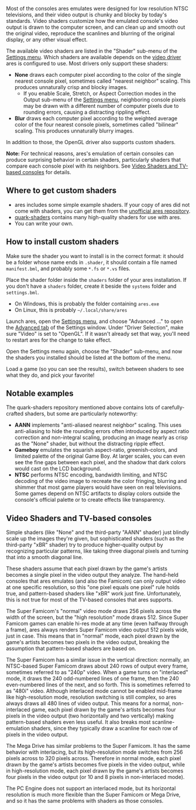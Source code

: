 Most of the consoles ares emulates
were designed for low resolution NTSC televisions,
and their video output is chunky and blocky
by today's standards.
Video shaders customize how the emulated console's video output
is drawn to the computer screen,
and can clean up and smooth out the original video,
reproduce the scanlines and blurring of the original display,
or any other visual effect.

The available video shaders are listed in
the "Shader" sub-menu of the [Settings menu].
Which shaders are available depends on
the [video driver] ares is configured to use.
Most drivers only support these shaders:

  - **None**
    draws each computer pixel according to
    the color of the single nearest console pixel,
    sometimes called "nearest neighbor" scaling.
    This produces unnaturally crisp and blocky images.
      - If you enable Scale, Stretch, or Aspect Correction modes
        in the Output sub-menu of the [Settings menu],
        neighboring console pixels may be drawn
        with a different number of computer pixels due to rounding errors,
        causing a distracting rippling effect.
  - **Blur**
    draws each computer pixel according to
    the weighted average color
    of the four nearest console pixels,
    sometimes called "bilinear" scaling.
    This produces unnaturally blurry images.

In addition to those,
the OpenGL driver also supports custom shaders.

**Note:**
For technical reasons,
ares's emulation of certain consoles
can produce surprising behavior
in certain shaders,
particularly shaders that compare each console pixel
with its neighbors.
See [Video Shaders and TV-based consoles][vstv] for details.

[vstv]: #video-shaders-and-tv-based-consoles

Where to get custom shaders
---------------------------

  - ares includes some simple example shaders.
    If your copy of ares did not come with shaders,
    you can get them from the [unofficial ares repository].
  - [quark-shaders] contains many high-quality shaders for use with ares.
  - You can write your own.

[unofficial ares repository]: https://gitlab.com/ares/ares/tree/master/shaders
[quark-shaders]: https://github.com/hizzlekizzle/quark-shaders

How to install custom shaders
-----------------------------

Make sure the shader you want to install
is in the correct format:
it should be a folder whose name ends in `.shader`,
it should contain a file named `manifest.bml`,
and probably some `*.fs` or `*.vs` files.

Place the shader folder inside
the `shaders` folder
of your ares installation.
If you don't have a `shaders` folder,
create it beside the `systems` folder
and `settings.bml`.

  - On Windows,
    this is probably the folder containing `ares.exe`
  - On Linux,
    this is probably `~/.local/share/ares`

Launch ares,
open the [Settings menu],
and choose "Advanced ..." to open
the [Advanced tab] of the Settings window.
Under "Driver Selection",
make sure "Video" is set to "OpenGL".
If it wasn't already set that way,
you'll need to restart ares
for the change to take effect.

Open the Settings menu again,
choose the "Shader" sub-menu,
and now the shaders you installed
should be listed at the bottom of the menu.

Load a game
(so you can see the results),
switch between shaders
to see what they do,
and pick your favorite!

Notable examples
----------------

The quark-shaders repository mentioned above
contains lots of carefully-crafted shaders,
but some are particularly noteworthy:

  - **AANN** implements "anti-aliased nearest neighbor" scaling.
    This uses anti-aliasing to hide
    the rounding errors often introduced by
    aspect ratio correction
    and non-integral scaling,
    producing an image nearly as crisp as the "None" shader,
    but without the distracting ripple effect.
  - **Gameboy** emulates the squarish aspect-ratio,
    greenish-colors,
    and limited palette
    of the original Game Boy.
    At larger scales,
    you can even see the fine gaps between each pixel,
    and the shadow that dark colors would cast
    on the LCD background.
  - **NTSC** performs NTSC encoding,
    bandwidth limiting,
    and NTSC decoding of the video image to recreate
    the color fringing,
    blurring
    and shimmer
    that most game players would have seen
    on real televisions.
    Some games depend on NTSC artifacts
    to display colors outside the console's official palette
    or to create effects like transparency.

Video Shaders and TV-based consoles
-----------------------------------

Simple shaders
(like "None"
and the third-party "AANN" shader)
just blindly scale up the images they're given,
but sophisticated shaders
(such as the third-party "xBR" shader)
try to produce higher-quality output
by recognizing particular patterns,
like taking three diagonal pixels
and turning that into a smooth diagonal line.

These shaders assume that
each pixel drawn by the game's artists
becomes a single pixel in the video output they analyze.
The hand-held consoles that ares emulates
(and also the Famicom)
can only output video at one specific resolution,
so this "one pixel equals one pixel" rule holds true,
and pattern-based shaders like "xBR" work just fine.
Unfortunately,
this is not true for most of the TV-based consoles
that ares supports.

The Super Famicom's "normal" video mode
draws 256 pixels across the width of the screen,
but the "high resolution" mode draws 512.
Since Super Famicom games can enable hi-res mode at any time
(even halfway through a frame),
ares always renders Super Famicom video output 512 pixels wide,
just in case.
This means that in "normal" mode,
each pixel drawn by the game's artists
becomes two pixels in the video output,
breaking the assumption
that pattern-based shaders are based on.

The Super Famicom has a similar issue in the vertical direction:
normally,
an NTSC-based Super Famicom draws about 240 rows of output every frame,
sometimes referred to as "240p" video.
When a game turns on "interlaced" mode,
it draws the 240 odd-numbered lines of one frame,
then the 240 even-numbered lines of the next,
and so forth.
This is sometimes referred to as "480i" video.
Although interlaced mode cannot be enabled mid-frame
like high-resolution mode,
resolution switching is still complex,
so ares always draws all 480 lines of video output.
This means for a normal, non-interlaced game,
each pixel drawn by the game's artists
becomes four pixels in the video output
(two horizontally and two vertically)
making pattern-based shaders even less useful.
It also breaks most scanline-emulation shaders,
since they typically draw a scanline
for each row of pixels in the video output.

The Mega Drive has similar problems
to the Super Famicom.
It has the same behavior with interlacing,
but its high-resolution mode switches
from 256 pixels across to 320 pixels across.
Therefore in normal mode,
each pixel drawn by the game's artists
becomes five pixels in the video output,
while in high-resolution mode,
each pixel drawn by the game's artists
becomes four pixels in the video output
(or 10 and 8 pixels in non-interlaced mode).

The PC Engine does not support an interlaced mode,
but its horizontal resolution is much more flexible
than the Super Famicom or Mega Drive,
and so it has the same problems with shaders as those consoles.

[Settings menu]: ../interface/ares.md#the-settings-menu
[video driver]: drivers.md#video
[Advanced tab]: ../interface/ares-settings.md#advanced
